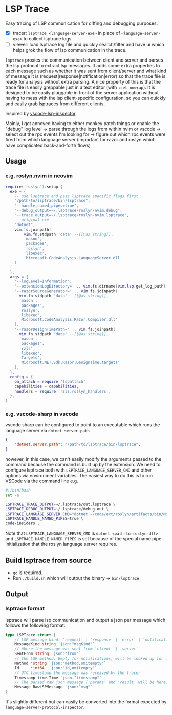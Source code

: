 # LSP Trace

Easy tracing of LSP communication for diffing and debugging purposes.

- [x] tracer: `lsptrace <language-server-exe>` in place of `<language-server-exe>` to collect lsptrace logs
- [ ] viewer: load lsptrace log file and quickly search/filter and have ui which helps grok the flow of lsp communication in the trace.

`lsptrace` proxies the communication between client and server and parses the lsp protocol to extract lsp messages.
It adds some extra properties to each message such as whether it was sent from client/server and what kind of message it is (request|response|notification|error) so that the trace file is ready for analysis without extra parsing. A nice property of this is that the trace file is easily greppable just in a text editor (with `:set nowrap`).
It is designed to be easily pluggable in front of the server application without having to mess with the lsp client-specific configuration, so you can quickly and easily grab lsptraces from different clients.

Inspired by [vscode-lsp-inspector](https://github.com/Microsoft/language-server-protocol-inspector).

Mainly, I got annoyed having to either monkey patch things or enable the "debug" log level -> parse through the logs from within nvim or vscode -> select out the rpc events I'm looking for -> figure out which rpc events were fired from which language server (important for razor and roslyn which have complicated back-and-forth flows)

## Usage

### e.g. roslyn.nvim in neovim

```lua
require('roslyn').setup {
  exe = {
    -- use lsptrace and pass lsptrace specific flags first
    "/path/to/lsptrace/bin/lsptrace",
    "--handle_named_pipes=true",
    "--debug_output=~/.lsptrace/roslyn-nvim.debug",
    "--trace_output=~/.lsptrace/roslyn-nvim.lsptrace",
    -- original exe
    "dotnet",
    vim.fs.joinpath(
        vim.fn.stdpath 'data' --[[@as string]],
        'mason',
        'packages',
        'roslyn',
        'libexec',
        'Microsoft.CodeAnalysis.LanguageServer.dll'
    )

  },
  args = {
    '--logLevel=Information',
    '--extensionLogDirectory=' .. vim.fs.dirname(vim.lsp.get_log_path()),
    '--razorSourceGenerator=' .. vim.fs.joinpath(
      vim.fn.stdpath 'data' --[[@as string]],
      'mason',
      'packages',
      'roslyn',
      'libexec',
      'Microsoft.CodeAnalysis.Razor.Compiler.dll'
    ),
    '--razorDesignTimePath=' .. vim.fs.joinpath(
      vim.fn.stdpath 'data' --[[@as string]],
      'mason',
      'packages',
      'rzls',
      'libexec',
      'Targets',
      'Microsoft.NET.Sdk.Razor.DesignTime.targets'
    ),
  },
  config = {
    on_attach = require 'lspattach',
    capabilities = capabilities,
    handlers = require 'rzls.roslyn_handlers',
  },
}

```

### e.g. vscode-sharp in vscode

vscode sharp can be configured to point to an executable which runs the language server via `dotnet.server.path`

```json
{
    "dotnet.server.path": "/path/to/lsptrace/bin/lsptrace",
}
```

however, in this case, we can't easily modify the arguments passed to the command because the command is built up by the extension.
We need to configure lsptrace both with `LSPTRACE_LANGUAGE_SERVER_CMD` and other options via environment variables. The easiest way
to do this is to run VSCode via the command line e.g.

```sh
#!/bin/bash
set -e

LSPTRACE_TRACE_OUTPUT=~/.lsptrace/out.lsptrace \
LSPTRACE_DEBUG_OUTPUT=~/.lsptrace/debug.out \
LSPTRACE_LANGUAGE_SERVER_CMD="dotnet ~/code/ext/roslyn/artifacts/bin/Microsoft.CodeAnalysis.LanguageServer/Debug/net8.0/Microsoft.CodeAnalysis.LanguageServer.dll" \
LSPTRACE_HANDLE_NAMED_PIPES=true \
code-insiders .
```

Note that `LSPTRACE_LANGUAGE_SERVER_CMD` is `dotnet <path-to-roslyn-dll>` and `LSPTRACE_HANDLE_NAMED_PIPES` is set because of the special name pipe initialization that the roslyn language server requires.

## Build lsptrace from source

- `go` is required.
- Run `./build.sh` which will output the binary -> `bin/lsptrace`

## Output

### lsptrace format

lsptrace will parse lsp communication and output a json per message which follows the following format:

```go
type LSPTrace struct {
	// LSP message kind: 'request' | 'response' | 'error' | 'notification'
	MessageKind string `json:"msgKind"`
	// Where the message was sent from 'client' | 'server'
	SentFrom string `json:"from"`
	// The LSP method. Empty for notifications, will be looked up for lsp responses
	Method *string `json:"method,omitempty"`
	Id     *int64  `json:"id,omitempty"`
	// UTC timestamp the message was received by the tracer
	Timestamp time.Time `json:"timestamp"`
	// The parsed raw json message ('params' and 'result' will be here)
	Message RawLSPMessage `json:"msg"`
}
```

It's slightly different but can easily be converted into the format expected by `language-server-protocol-inspector`.




